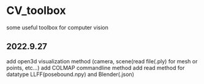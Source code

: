 # CV_toolbox
some useful toolbox for computer vision

## 2022.9.27
add open3d visualization method (camera, scene(read file(.ply) for mesh or points, etc...)
add COLMAP commandline method
add read method for datatype LLFF(posebound.npy) and Blender(.json)